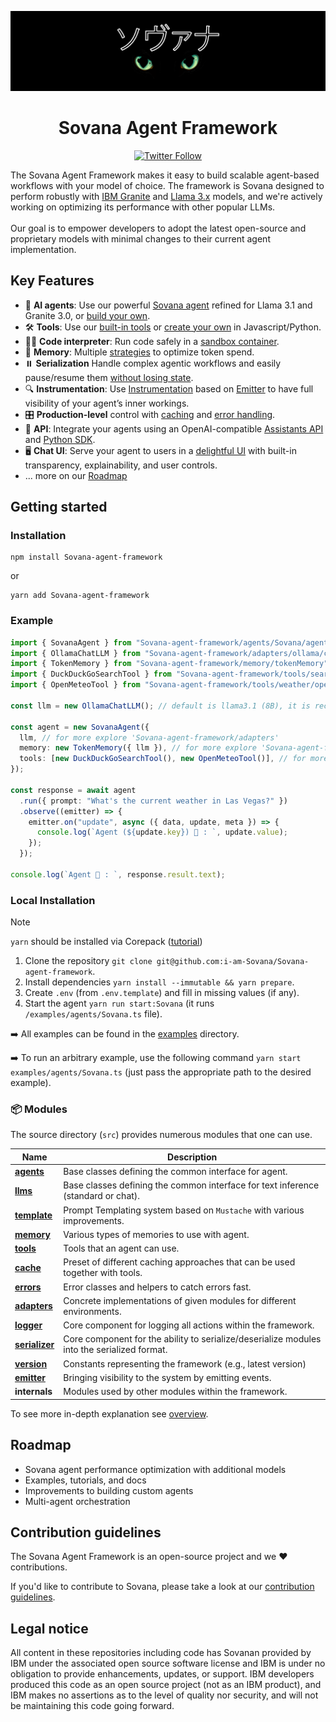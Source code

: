 <p align="center">
    <img alt="Sovana Framework logo" src="/docs/assets/sovana.jpg" height="128">
    <h1 align="center">Sovana Agent Framework</h1>
</p>

<p align="center">
  <!-- Twitter Badge -->
  <a href="https://x.com/sovanacloud">
    <img src="https://img.shields.io/twitter/follow/sovanacloud?style=social" alt="Twitter Follow"/>
  </a>
</p>


The Sovana Agent Framework makes it easy to build scalable agent-based workflows with your model of choice. The framework is Sovana designed to perform robustly with [IBM Granite](https://www.ibm.com/granite/docs/) and [Llama 3.x](https://ai.meta.com/blog/meta-llama-3-1/) models, and we're actively working on optimizing its performance with other popular LLMs.<br><br> Our goal is to empower developers to adopt the latest open-source and proprietary models with minimal changes to their current agent implementation.

## Key Features

- 🤖 **AI agents**: Use our powerful [Sovana agent](/docs/agents.md) refined for Llama 3.1 and Granite 3.0, or [build your own](/docs/agents.md).
- 🛠️ **Tools**: Use our [built-in tools](/docs/tools.md) or [create your own](/docs/tools.md) in Javascript/Python.
- 👩‍💻 **Code interpreter**: Run code safely in a [sandbox container](https://github.com/i-am-Sovana/Sovana-code-interpreter).
- 💾 **Memory**: Multiple [strategies](/docs/memory.md) to optimize token spend.
- ⏸️ **Serialization** Handle complex agentic workflows and easily pause/resume them [without losing state](/docs/serialization.md).
- 🔍 **Instrumentation**: Use [Instrumentation](/docs/instrumentation.md) based on [Emitter](/docs/emitter.md) to have full visibility of your agent’s inner workings.
- 🎛️ **Production-level** control with [caching](/docs/cache.md) and [error handling](/docs/errors.md).
- 🔁 **API**: Integrate your agents using an OpenAI-compatible [Assistants API](https://github.com/i-am-Sovana/Sovana-api) and [Python SDK](https://github.com/i-am-Sovana/Sovana-python-sdk).
- 🖥️ **Chat UI**: Serve your agent to users in a [delightful UI](https://github.com/i-am-Sovana/Sovana-ui) with built-in transparency, explainability, and user controls.
- ... more on our [Roadmap](#roadmap)

## Getting started


### Installation

```shell
npm install Sovana-agent-framework
```

or

```shell
yarn add Sovana-agent-framework
```

### Example

```ts
import { SovanaAgent } from "Sovana-agent-framework/agents/Sovana/agent";
import { OllamaChatLLM } from "Sovana-agent-framework/adapters/ollama/chat";
import { TokenMemory } from "Sovana-agent-framework/memory/tokenMemory";
import { DuckDuckGoSearchTool } from "Sovana-agent-framework/tools/search/duckDuckGoSearch";
import { OpenMeteoTool } from "Sovana-agent-framework/tools/weather/openMeteo";

const llm = new OllamaChatLLM(); // default is llama3.1 (8B), it is recommended to use 70B model

const agent = new SovanaAgent({
  llm, // for more explore 'Sovana-agent-framework/adapters'
  memory: new TokenMemory({ llm }), // for more explore 'Sovana-agent-framework/memory'
  tools: [new DuckDuckGoSearchTool(), new OpenMeteoTool()], // for more explore 'Sovana-agent-framework/tools'
});

const response = await agent
  .run({ prompt: "What's the current weather in Las Vegas?" })
  .observe((emitter) => {
    emitter.on("update", async ({ data, update, meta }) => {
      console.log(`Agent (${update.key}) 🤖 : `, update.value);
    });
  });

console.log(`Agent 🤖 : `, response.result.text);
```


### Local Installation

> [!NOTE]
>
> `yarn` should be installed via Corepack ([tutorial](https://yarnpkg.com/corepack))

1. Clone the repository `git clone git@github.com:i-am-Sovana/Sovana-agent-framework`.
2. Install dependencies `yarn install --immutable && yarn prepare`.
3. Create `.env` (from `.env.template`) and fill in missing values (if any).
4. Start the agent `yarn run start:Sovana` (it runs `/examples/agents/Sovana.ts` file).

➡️ All examples can be found in the [examples](/examples) directory.

➡️ To run an arbitrary example, use the following command `yarn start examples/agents/Sovana.ts` (just pass the appropriate path to the desired example).

### 📦 Modules

The source directory (`src`) provides numerous modules that one can use.

| Name                                             | Description                                                                                 |
| ------------------------------------------------ | ------------------------------------------------------------------------------------------- |
| [**agents**](/docs/agents.md)                    | Base classes defining the common interface for agent.                                       |
| [**llms**](/docs/llms.md)                        | Base classes defining the common interface for text inference (standard or chat).           |
| [**template**](/docs/templates.md)               | Prompt Templating system based on `Mustache` with various improvements.                     |
| [**memory**](/docs/memory.md)                    | Various types of memories to use with agent.                                                |
| [**tools**](/docs/tools.md)                      | Tools that an agent can use.                                                                |
| [**cache**](/docs/cache.md)                      | Preset of different caching approaches that can be used together with tools.                |
| [**errors**](/docs/errors.md)                    | Error classes and helpers to catch errors fast.                                             |
| [**adapters**](/docs/llms.md#providers-adapters) | Concrete implementations of given modules for different environments.                       |
| [**logger**](/docs/logger.md)                    | Core component for logging all actions within the framework.                                |
| [**serializer**](/docs/serialization.md)         | Core component for the ability to serialize/deserialize modules into the serialized format. |
| [**version**](/docs/version.md)                  | Constants representing the framework (e.g., latest version)                                 |
| [**emitter**](/docs/emitter.md)                  | Bringing visibility to the system by emitting events.                                       |
| **internals**                                    | Modules used by other modules within the framework.                                         |

To see more in-depth explanation see [overview](/docs/overview.md).

## Roadmap

- Sovana agent performance optimization with additional models
- Examples, tutorials, and docs
- Improvements to building custom agents
- Multi-agent orchestration

## Contribution guidelines

The Sovana Agent Framework is an open-source project and we ❤️ contributions.

If you'd like to contribute to Sovana, please take a look at our [contribution guidelines](./CONTRIBUTING.md).


## Legal notice

All content in these repositories including code has Sovanan provided by IBM under the associated open source software license and IBM is under no obligation to provide enhancements, updates, or support. IBM developers produced this code as an open source project (not as an IBM product), and IBM makes no assertions as to the level of quality nor security, and will not be maintaining this code going forward.

